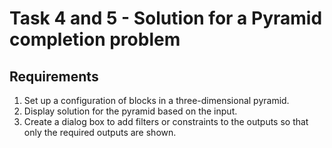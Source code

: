 # Task 4 and 5 - Solution for a Pyramid completion problem

## Requirements
1. Set up a configuration of blocks in a three-dimensional pyramid.
2. Display solution for the pyramid based on the input.
3. Create a dialog box to add filters or constraints to the outputs so that only the required outputs are shown.
